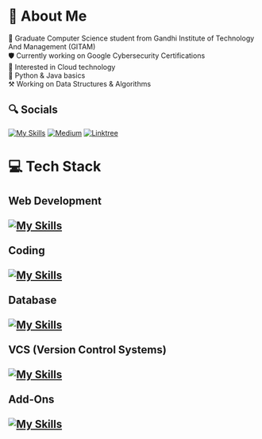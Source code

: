 # 🪪 About Me
🏫 Graduate Computer Science student from Gandhi Institute of Technology And Management (GITAM)<br> 🛡️ Currently working on Google Cybersecurity Certifications<br>🔭 Interested in Cloud technology<br>📌 Python & Java basics<br>⚒️ Working on Data Structures & Algorithms


## 🔍 Socials
[![My Skills](https://skillicons.dev/icons?i=linkedin,gmail,discord,twitter)](https://skillicons.dev) [![Medium](https://img.shields.io/badge/Medium-12100E?style=for-the-badge&logo=medium&logoColor=white)](https://medium.com/@krishnshah2003) [![Linktree](https://img.shields.io/badge/linktree-39E09B?style=for-the-badge&logo=linktree&logoColor=white)](https://linktr.ee/Krish_Shah2024)

# 💻 Tech Stack
## Web Development<br><br> [![My Skills](https://skillicons.dev/icons?i=html,css,js,tailwindcss,nodejs,figma)](https://skillicons.dev) <br><br>Coding<br><br>[![My Skills](https://skillicons.dev/icons?i=java,python)](https://skillicons.dev)<br><br>Database<br><br> [![My Skills](https://skillicons.dev/icons?i=mysql)](https://skillicons.dev)<br><br>VCS (Version Control Systems)<br><br>[![My Skills](https://skillicons.dev/icons?i=github,githubactions,git,vercel)](https://skillicons.dev)<br><br>Add-Ons<br><br>[![My Skills](https://skillicons.dev/icons?i=notion,npm,powershell,kali,ubuntu,vscode,linux)](https://skillicons.dev)
